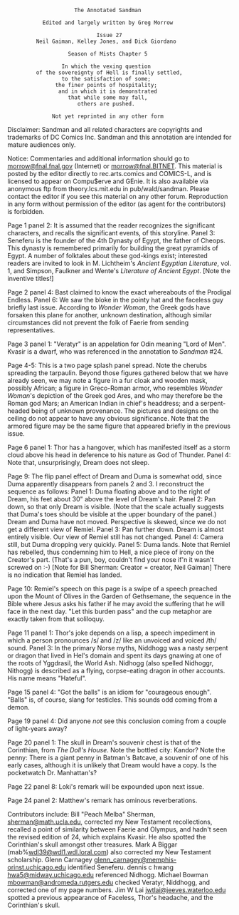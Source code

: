                          The Annotated Sandman

               Edited and largely written by Greg Morrow

                                Issue 27
             Neil Gaiman, Kelley Jones, and Dick Giordano

                       Season of Mists Chapter 5

                     In which the vexing question
             of the sovereignty of Hell is finally settled,
                     to the satisfaction of some;
                   the finer points of hospitality;
                    and in which it is demonstrated
                       that while some may fall,
                          others are pushed.

                  Not yet reprinted in any other form

Disclaimer:  Sandman and all related characters are copyrights and trademarks
of DC Comics Inc.  Sandman and this annotation are intended for mature
audiences only.

Notice:  Commentaries and additional information should go to
morrow@fnal.fnal.gov (Internet) or morrow@fnal.BITNET.  This material is
posted by the editor directly to rec.arts.comics and COMICS-L, and is licensed
to appear on Compu$erve and GEnie.  It is also available via anonymous ftp
from theory.lcs.mit.edu in pub/wald/sandman.  Please contact the editor if you
see this material on any other forum.  Reproduction in any form without
permission of the editor (as agent for the contributors) is forbidden.

Page 1 panel 2:  It is assumed that the reader recognizes the significant
characters, and recalls the significant events, of this storyline.
	Panel 3:  Seneferu is the founder of the 4th Dynasty of Egypt, the
father of Cheops.  This dynasty is remembered primarily for building the great
pyramids of Egypt.  A number of folktales about these god-kings exist;
interested readers are invited to look in M. Lichtheim's _Ancient Egyptian
Literature_, vol. 1, and Simpson, Faulkner and Wente's _Literature of Ancient
Egypt_.  [Note the inventive titles!]

Page 2 panel 4:  Bast claimed to know the exact whereabouts of the Prodigal
Endless.
	Panel 6:  We saw the bloke in the pointy hat and the faceless guy
briefly last issue.  According to _Wonder Woman_, the Greek gods have forsaken
this plane for another, unknown destination, although similar circumstances
did not prevent the folk of Faerie from sending representatives.

Page 3 panel 1:  "Veratyr" is an appelation for Odin meaning "Lord of Men".
Kvasir is a dwarf, who was referenced in the annotation to _Sandman_ #24.

Page 4-5:  This is a two page splash panel spread.  Note the cherubs spreading
the tarpaulin.  Beyond those figures gathered below that we have already seen,
we may note a figure in a fur cloak and wooden mask, possibly African; a figure
in Greco-Roman armor, who resembles _Wonder Woman_'s depiction of the Greek god
Ares, and who may therefore be the Roman god Mars; an American Indian in
chief's headdress; and a serpent-headed being of unknown provenance.  The
pictures and designs on the ceiling do not appear to have any obvious
significance.  Note that the armored figure may be the same figure that
appeared briefly in the previous issue.

Page 6 panel 1:  Thor has a hangover, which has manifested itself as a storm
cloud above his head in deference to his nature as God of Thunder.
	Panel 4:  Note that, unsurprisingly, Dream does not sleep.

Page 9:  The flip panel effect of Dream and Duma is somewhat odd, since Duma
apparently disappears from panels 2 and 3.  I reconstruct the sequence as
follows:
	Panel 1:  Duma floating above and to the right of Dream, his feet about
30" above the level of Dream's hair.
	Panel 2:  Pan down, so that only Dream is visible.  (Note that the
scale actually suggests that Duma's toes should be visible at the upper
boundary of the panel.)  Dream and Duma have not moved.  Perspective is skewed,
since we do not get a different view of Remiel.
	Panel 3:  Pan further down.  Dream is almost entirely visible.  Our
view of Remiel still has not changed.
	Panel 4:  Camera still, but Duma dropping very quickly.
	Panel 5:  Duma lands.  Note that Remiel has rebelled, thus condemning
him to Hell, a nice piece of irony on the Creator's part.  (That's a pun, boy,
couldn't find your nose if'n it wasn't screwed on :-)  [Note for Bill Sherman:
Creator = creator, Neil Gaiman]  There is no indication that Remiel has landed.

Page 10:  Remiel's speech on this page is a swipe of a speech preached upon the
Mount of Olives in the Garden of Gethsemane, the sequence in the Bible where
Jesus asks his father if he may avoid the suffering that he will face in the
next day.  "Let this burden pass" and the cup metaphor are exactly taken from
that soliloquy.

Page 11 panel 1:  Thor's joke depends on a lisp, a speech impediment in which a
person pronounces /s/ and /z/ like an unvoiced and voiced /th/ sound.
  	Panel 3:  In the primary Norse myths, Niddhogg was a nasty serpent or
dragon that lived in Hel's domain and spent its days gnawing at one of the
roots of Yggdrasil, the World Ash.  Nidhogg (also spelled Nidhoggr, Nithogg)
is described as a flying, corpse-eating dragon in other accounts.  His name
means "Hateful".

Page 15 panel 4:  "Got the balls" is an idiom for "courageous enough".  "Balls"
is, of course, slang for testicles.  This sounds odd coming from a demon.

Page 19 panel 4:  Did anyone _not_ see this conclusion coming from a couple of
light-years away?

Page 20 panel 1:  The skull in Dream's souvenir chest is that of the
Corinthian, from _The Doll's House_.  Note the bottled city:  Kandor?  Note the
penny:  There is a giant penny in Batman's Batcave,  a souvenir of one of his
early cases, although it is unlikely that Dream would have a copy.  Is the
pocketwatch Dr. Manhattan's?

Page 22 panel 8:  Loki's remark will be expounded upon next issue.

Page 24 panel 2:  Matthew's remark has ominous reverberations.

Contributors include:
	Bill "Peach Melba" Sherman, <sherman@math.ucla.edu>, corrected my New
Testament recollections, recalled a point of similarity between Faerie and
Olympus, and hadn't seen the revised edition of 24, which explains Kvasir.  He
also spotted the Corinthian's skull amongst other treasures.
	Mark A Biggar (mab%wdl39@wdl1.wdl.loral.com) also corrected my New
Testament scholarship.
	Glenn Carnagey <glenn_carnagey@memphis-orinst.uchicago.edu> identified
Seneferu.
	dennis c hwang <hwa5@midway.uchicago.edu> referenced Nidhogg.
	Michael Bowman <mbowman@andromeda.rutgers.edu> checked Veratyr,
Niddhogg, and corrected one of my page numbers.
	Jim W Lai <jwtlai@jeeves.waterloo.edu> spotted a previous appearance of
Faceless, Thor's headache, and the Corinthian's skull.
